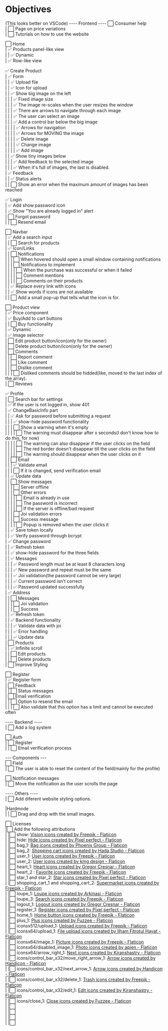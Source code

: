 # Objectives

(This looks better on VSCode)
---- Frontend ----
⬜️ Consumer help  
| ⬜️ Page on price variations  
| ⬜️ Tutorials on how to use the website

⬜️ Home  
| ✅ Products panel-like view  
| | ✅ Dynamic  
| ✅ Row-like view

✅ Create Product  
| ✅ Form  
| | ✅ Upload file  
| | ✅ Icon for upload  
| | ✅ Show big image on the left  
| | | ✅ Fixed image size  
| | | ✅ The image re-scales when the user resizes the window  
| | | ✅ There are arrows to navigate through each image  
| | | ✅ The user can select an image  
| | | ✅ Add a control bar below the big image  
| | | | ✅ Arrows for navigation  
| | | | ✅ Arrows for MOVING the image  
| | | | ✅ Delete image  
| | | | ✅ Change image  
| | | | ✅ Add image  
| | ✅ Show tiny images below  
| | | ✅ Add feedback to the selected image  
| | | ✅ When it's full of images, the last is disabled.  
| ✅ Feedback  
| | ✅ Status alerts  
| | ⬜️ Show an error when the maximum amount of images has been reached

✅ Login  
| ✅ Add show password icon  
| ✅ Show "You are already logged in" alert  
| ⬜️ Forgot password  
| | ⬜️ Resend email

⬜️ Navbar  
| ✅ Add a search input  
| | ⬜️ Search for products  
| ✅ Icon/Links  
| | ⬜️ Notifications  
| | | ⬜️ When hovered should open a small window containing notifications  
| | | ⬜️ Notifications to implement  
| | | | ⬜️ When the purchase was successful or when it failed  
| | | | ⬜️ Comment mentions  
| | | | ⬜️ Comments on their products  
| | ✅ Replace every link with icons  
| | ✅ Show words if icons are not available  
| | ⬜️ Add a small pop-up that tells what the icon is for.

⬜️ Product view  
| ✅ Price component  
| ✅ Buy/Add to cart buttons  
| | ⬜️ Buy functionality  
| ✅ Dynamic  
| ✅ Image selector  
| ⬜️ Edit product button/icon(only for the owner)  
| ⬜️ Delete product button/icon(only for the owner)  
| ⬜️ Comments  
| | ⬜️ Report comment  
| | ⬜️ Like comment  
| | ⬜️ Dislike comment  
| | | ⬜️ Disliked comments should be hidded(like, moved to
the last index of the array).  
| ⬜️ Reviews

✅ Profile  
| ⬜️ Search bar for settings  
| ✅ If the user is not logged in, show 401  
| ✅ ChangeBasicInfo part  
| | ✅ Ask for password before submitting a request  
| | | ✅ show-hide password functionality  
| | | ⬜️ Show a warning when it's empty  
| | | | ⬜️ The warning must disappear after x seconds(I don't know how to do this, for now)  
| | | | ⬜️ The warning can also disappear if the user clicks on the field  
| | | | ⬜️ The red border doesn't disappear till the user clicks on the field  
| | | | ⬜️ The warning should disappear when the user clicks on it  
| | ⬜️ Email  
| | | ✅ Validate email  
| | | ⬜️ If it is changed, send verification email  
| | ✅ Update data  
| | ⬜️ Show messages  
| | | ⬜️ Server offline  
| | | ⬜️ Other errors  
| | | | ⬜️ Email is already in use  
| | | | ⬜️ The password is incorrect  
| | | | ⬜️ If the server is offline/bad request  
| | | ⬜️ Joi validation errors  
| | | ⬜️ Success message  
| | | | ⬜️ Popup is removed when the user clicks it  
| | ✅ Save token locally  
| | ✅ Verify password through bcrypt  
| ✅ Change password  
| | ✅ Refresh token  
| | ✅ show-hide password for the three fields  
| | ✅ Messages  
| | | ✅ Password length must be at least 8 characters long  
| | | ✅ New password and repeat must be the same  
| | | ✅ Joi validation(the password cannot be very large)  
| | | ✅ Current password isn't correct  
| | | ✅ Password updated successfully  
| ✅ Address  
| | ⬜️ Messages  
| | | ⬜️ Joi validation  
| | | ⬜️ Success  
| | ✅ Refresh token  
| | ✅ Backend functionality  
| | | ✅ Validate data with joi  
| | | ✅ Error handling  
| | | ✅ Update data  
| ⬜️ Products  
| | ✅ Infinite scroll  
| | ⬜️ Edit products  
| | ⬜️ Delete products  
| ⬜️ Improve Styling

⬜️ Register  
| ✅ Register form  
| ⬜️ Feedback  
| | ⬜️ Status messages  
| ⬜️ Email verification  
| | ⬜️ Option to resend the email  
| | | ⬜️ Also validate that this option has a limit and cannot be executed often

---- Backend ----  
| ⬜️ Add a log system

⬜️ Auth  
| ⬜️ Register  
| | ⬜️ Email verification process

--- Components ---  
⬜️ Field  
| ⬜️ The user is able to reset the content of the field(mainly for the profile)

⬜️ Notification messages  
| ⬜️ Move the notification as the user scrolls the page

---- Others ----  
| ⬜️ Add diferent website styling options.

|Hardmode  
| | ⬜️ Drag and drop with the small images.

⬜️ Licenses  
|⬜️ Add the following attributions  
| |⬜️ show: <a href="https://www.flaticon.com/free-icons/vision" title="vision icons">Vision icons created by Freepik - Flaticon</a>  
| |⬜️ hide: <a href="https://www.flaticon.com/free-icons/hide" title="hide icons">Hide icons created by Pixel perfect - Flaticon</a>  
| |⬜️ bag_1: <a href="https://www.flaticon.com/free-icons/bag" title="bag icons">Bag icons created by Phoenix Group - Flaticon</a>  
| |⬜️ bag_2: <a href="https://www.flaticon.com/free-icons/shopping-cart" title="shopping cart icons">Shopping cart icons created by Hada Studio - Flaticon</a>  
| |⬜️ user_1: <a href="https://www.flaticon.com/free-icons/user" title="user icons">User icons created by Freepik - Flaticon</a>  
| |⬜️ user_2: <a href="https://www.flaticon.com/free-icons/user" title="user icons">User icons created by kmg design - Flaticon</a>  
| |⬜️ heart_1: <a href="https://www.flaticon.com/free-icons/heart" title="heart icons">Heart icons created by Gregor Cresnar - Flaticon</a>  
| |⬜️ heart_2 : <a href="https://www.flaticon.com/free-icons/favorite" title="favorite icons">Favorite icons created by Freepik - Flaticon</a>  
| |⬜️ star_1 and star_2: <a href="https://www.flaticon.com/free-icons/star" title="star icons">Star icons created by Pixel perfect - Flaticon</a>  
| |⬜️ shopping_cart_1 and shopping_cart_2: <a href="https://www.flaticon.com/free-icons/supermarket" title="supermarket icons">Supermarket icons created by Freepik - Flaticon</a>  
| |⬜️ loupe_1: <a href="https://www.flaticon.com/free-icons/loupe" title="loupe icons">Loupe icons created by Arkinasi - Flaticon</a>  
| |⬜️ loupe_3: <a href="https://www.flaticon.com/free-icons/search" title="search icons">Search icons created by Freepik - Flaticon</a>  
| |⬜️ logout_1: <a href="https://www.flaticon.com/free-icons/logout" title="logout icons">Logout icons created by Gregor Cresnar - Flaticon</a>  
| |⬜️ register_1: <a href="https://www.flaticon.com/free-icons/register" title="register icons">Register icons created by Pixel perfect - Flaticon</a>  
| |⬜️ home_1: <a href="https://www.flaticon.com/free-icons/home-button" title="home button icons">Home button icons created by Freepik - Flaticon</a>  
| |⬜️ plus_1: <a href="https://www.flaticon.com/free-icons/plus" title="plus icons">Plus icons created by Fuzzee - Flaticon</a>  
| |⬜️ iconsx512/upload_1: <a href="https://www.flaticon.com/free-icons/upload" title="upload icons">Upload icons created by Freepik - Flaticon</a>  
| |⬜️ iconsx64/upload_1: <a href="https://www.flaticon.com/free-icons/file-upload" title="file upload icons">File upload icons created by Ilham Fitrotul Hayat - Flaticon</a>  
| |⬜️ iconsx64/image_1: <a href="https://www.flaticon.com/free-icons/picture" title="picture icons">Picture icons created by Freepik - Flaticon</a>  
| |⬜️ iconsx64/disabled_image_1: <a href="https://www.flaticon.com/free-icons/photo" title="photo icons">Photo icons created by apien - Flaticon</a>  
| |⬜️ iconsx64/arrow_right_1: <a href="https://www.flaticon.com/free-icons/next" title="next icons">Next icons created by Kiranshastry - Flaticon</a>  
| |⬜️ icons/control_bar_x32/move_right_arrow_1: <a href="https://www.flaticon.com/free-icons/arrow" title="arrow icons">Arrow icons created by Handicon - Flaticon</a>  
| |⬜️ icons/control_bar_x32/next_arrow_1: <a href="https://www.flaticon.com/free-icons/arrow" title="arrow icons">Arrow icons created by Handicon - Flaticon</a>  
| |⬜️ icons/control_bar_x32/delete_1: <a href="https://www.flaticon.com/free-icons/trash" title="trash icons">Trash icons created by Freepik - Flaticon</a>  
| |⬜️ icons/control_bar_x32/edit_1: <a href="https://www.flaticon.com/free-icons/edit" title="edit icons">Edit icons created by Kiranshastry - Flaticon</a>  
| |⬜️ icons/close_1: <a href="https://www.flaticon.com/free-icons/close" title="close icons">Close icons created by Fuzzee - Flaticon</a>  
| |⬜️  
| |⬜️  
| |⬜️  
| |⬜️
